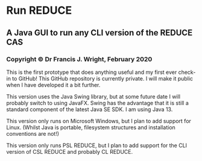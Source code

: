 # Run REDUCE

## A Java GUI to run any CLI version of the REDUCE CAS

### Copyright &copy; Dr Francis J. Wright, February 2020

This is the first prototype that does anything useful and my first
ever check-in to GitHub! This GitHub repository is currently
private. I will make it public when I have developed it a bit further.

This version uses the Java Swing library, but at some future date I
will probably switch to using JavaFX. Swing has the advantage that it
is still a standard component of the latest Java SE SDK. I am using
Java 13.

This version only runs on Microsoft Windows, but I plan to add support
for Linux. (Whilst Java is portable, filesystem structures and
installation conventions are not!)

This version only runs PSL REDUCE, but I plan to add support for the
CLI version of CSL REDUCE and probably CL REDUCE.
